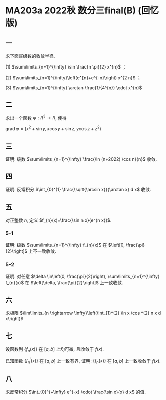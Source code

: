 # MA203a 2022秋 数分三final(B) (回忆版)

## 一

求下面幂级数的收敛半径.

(1) $\sum\limits_{n=1}^{\infty} \sin \frac{n \pi}{2} x^{n}$ ；

(2) $\sum\limits_{n=1}^{\infty}\left(e^{n}+e^{-n}\right) x^{2 n}$ ；

(3) $\sum\limits_{n=1}^{\infty} \arctan \frac{1}{4^{n}} \cdot x^{n}$

## 二

求出一个函数 $\varphi: R^{3} \rightarrow R$, 使得

$\operatorname{grad} \varphi=\left(x^{2}+\sin y, x \cos y+\sin z, y \cos z+z^{2}\right)$

## 三

证明: 级数 $\sum\limits_{n=1}^{\infty} \frac{\ln (n+2022) \cos n}{n}$ 收敛.

## 四

证明: 反常积分 $\int_{0}^{1} \frac{\sqrt{\arcsin x}}{\arctan x} d x$ 收敛.

## 五

对正整数 $n$, 定义 $f_{n}(x)=\frac{\sin n x}{e^{n x}}$.

### 5-1

证明: 级数 $\sum\limits_{n=1}^{\infty} f_{n}(x)$ 在 $\left[0, \frac{\pi}{2}\right]$ 上不一致收敛.

### 5-2

证明: 对任意 $\delta \in\left(0, \frac{\pi}{2}\right), \sum\limits_{n=1}^{\infty} f_{n}(x)$ 在 $\left[\delta, \frac{\pi}{2}\right]$ 上一致收敛.

## 六

求极限 $\lim\limits_{n \rightarrow \infty}\left(\int_{1}^{2} \ln x \cos ^{2} n x d x\right)$

## 七

设函数列 $\left\{f_{n}(x)\right\}$ 在 $[a, b]$ 上均可微, 且收敛于 $f(x)$.

已知函数 $\left\{f_{n}^{\prime}(x)\right\}$ 在 $[a, b]$ 上一致有界, 证明: $\left\{f_{n}(x)\right\}$ 在 $[a, b]$ 上一致收敛于 $f(x)$.

## 八

求反常积分 $\int_{0}^{+\infty} e^{-x} \cdot \frac{\sin x}{x} d x$ 的值.
